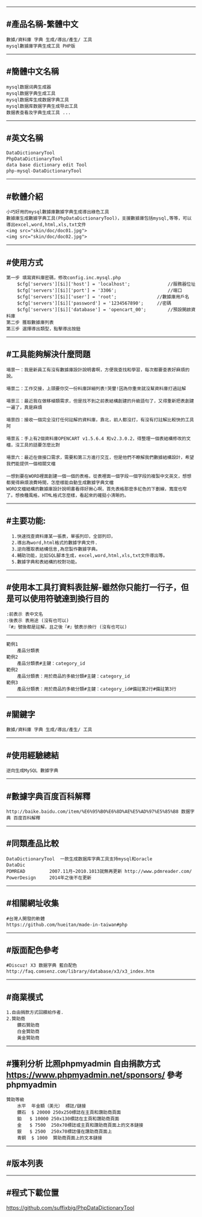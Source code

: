 ---------------------------------------
#產品名稱-繁體中文
---------------------------------------
	數據/資料庫 字典 生成/導出/產生/ 工具
	mysql數據庫字典生成工具 PHP版
---------------------------------------
#簡體中文名稱
---------------------------------------
	mysql数据词典生成器
	mysql数据字典生成工具
	mysql数据库生成数据字典工具
	mysql数据库数据字典生成导出工具
	数据表查看及字典生成工具 ...
---------------------------------------
#英文名稱
---------------------------------------
	DataDictionaryTool
	PhpDataDictionaryTool
	data base dictionary edit Tool
	php-mysql-DataDictionaryTool
---------------------------------------
#軟體介紹
---------------------------------------
	小巧好用的mysql數據庫數據字典生成導出綠色工具
	數據庫生成數據字典工具(PhpDataDictionaryTool)，支援數據庫包括mysql,等等，可以導出excel,word,html,xls,txt文件
	<img src="skin/doc/doc01.jpg">
	<img src="skin/doc/doc02.jpg">
---------------------------------------
#使用方式
---------------------------------------
	第一步 填寫資料庫密碼，修改config.inc.mysql.php
		$cfg['servers'][$i]['host'] = 'localhost';          	//服務器位址
		$cfg['servers'][$i]['port'] = '3306';                 	//端口
		$cfg['servers'][$i]['user'] = 'root';            	//數據庫用戶名
		$cfg['servers'][$i]['password'] = '1234567890'; 	//密碼
		$cfg['servers'][$i]['database'] = 'opencart_00';      	//預設開啟資料庫
	第二步 獲取數據庫列表
	第三步 選擇導出類型，點擊導出按鈕
---------------------------------------
#工具能夠解決什麼問題
---------------------------------------
	場景一：我是新員工有沒有數據庫設計說明書啊，方便我查找和學習，每次都要查表好麻煩的說。

	場景二：工作交接，上頭要你交一份料庫詳細列表!哭暈!因為你重來就沒幫資料庫打過註解

	場景三：最近我在做移植類需求，但是找不到之前表結構創建的升級語句了，又得重新把表創建一遍了，真是麻煩

	場景四：接收一個完全沒打任何註解的資料庫，靠北，前人都沒打，有沒有打註解比較快的工具阿	

	場景五：手上有2個資料庫OPENCART v1.5.6.4 和v2.3.0.2，得整理一個表結構修改的文檔，沒工具的話要怎麼比對
		
	場景六：最近在做接口需求，需要和第三方進行交互，但是他們不瞭解我們數據結構設計，希望我們能提供一個相關文檔

	一想到要在WORD裡面創建一個一個的表格，從表裡面一個字段一個字段的複製中文英文，想想都覺得麻煩浪費時間，怎麼樣能自動生成數據字典文檔
	WORD文檔結構的數據庫設計說明書看得好揪心啊，首先表格那麼多紅色的下劃線，寬度也窄了。想換種風格，HTML格式怎麼樣，看起來的確挺小清晰的。
---------------------------------------
#主要功能:
---------------------------------------
      1.快速找查資料庫某一張表，單張列印，全部列印，
      2.導出為word,html格式的數據字典文件.      
      3.逆向獲取表結構信息,為您製作數據字典。 
      4.輔助功能，比如SQL腳本生成，excel,word,html,xls,txt文件導出等。
      5.數據字典和表結構的校對功能。
---------------------------------------
#使用本工具打資料表註解-雖然你只能打一行子，但是可以使用符號達到換行目的
---------------------------------------
	:前表示 表中文名
	:後表示 表用途 (沒有也可以)
	『#』號後都是註解，且之後『#』號表示換行 (沒有也可以)
------------------------------------------------------
	範例1
		產品分類表
	範例2
		產品分類表#主鍵：category_id
	範例2
		產品分類表：用於商品的多級分類#主鍵：category_id
	範例3
		產品分類表：用於商品的多級分類#主鍵：category_id#備註第2行#備註第3行
---------------------------------------
#關鍵字
---------------------------------------
	數據/資料庫 字典 生成/導出/產生/ 工具
---------------------------------------
#使用經驗總結
---------------------------------------
	逆向生成MySQL 數據字典
---------------------------------------
#數據字典百度百科解釋
---------------------------------------
	http://baike.baidu.com/item/%E6%95%B0%E6%8D%AE%E5%AD%97%E5%85%B8 数据字典 百度百科解釋

---------------------------------------
#同類產品比較
---------------------------------------
	DataDictionaryTool 	一款生成数据库字典工具支持mysql和oracle
	DataDic
	PDMREAD			2007.11月~2010.1013就無再更新 http://www.pdmreader.com/
	PowerDesign		2014年之後不在更新
---------------------------------------
#相關網址收集
---------------------------------------
	#台灣人開發的軟體
	https://github.com/hueitan/made-in-taiwan#php	
---------------------------------------
#版面配色參考
---------------------------------------
	#Discuz! X3 数据字典 藍白配色
	http://faq.comsenz.com/library/database/x3/x3_index.htm 
---------------------------------------
#商業模式
---------------------------------------
	1.自由捐款方式回饋給作者.
	2.贊助商
		鑽石贊助商
		白金贊助商
		黃金贊助商
---------------------------------------
#獲利分析 比照phpmyadmin 自由捐款方式
	https://www.phpmyadmin.net/sponsors/ 參考phpmyadmin
---------------------------------------
	贊助等級
		水平	年金額（美元）	標誌/鏈接
		鑽石	$ 20000	250x250標誌在主頁和讚助商頁面
		鉑	$ 10000	250x130標誌在主頁和讚助商頁面
		金	$ 7500	250x70標誌或主頁和讚助商頁面上的文本鏈接
		銀	$ 2500	250x70標誌僅在讚助商頁面上
		青銅	$ 1000	贊助商頁面上的文本鏈接
---------------------------------------
#版本列表
---------------------------------------

---------------------------------------
#程式下載位置
---------------------------------------
https://github.com/suffixbig/PhpDataDictionaryTool
